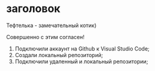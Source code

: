 # заголовок

Тефтелька - замечательный котик)

Совершенно с этим согласен!

1. Подключили аккаунт на Github к Visual Studio Code;
2. Создали  локальный репозиторий;
3. Подключили удаленный и локальный репозитории;